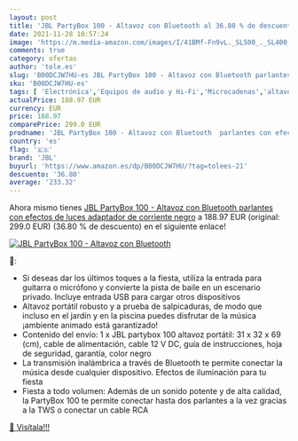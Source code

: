 ```yaml
---
layout: post
title: 'JBL PartyBox 100 - Altavoz con Bluetooth al 36.80 % de descuento'
date: 2021-11-28 10:57:24
image: 'https://m.media-amazon.com/images/I/41BMf-Fn9vL._SL500_._SL400_.jpg'
comments: true
category: ofertas
author: 'tole.es'
slug: 'B00DCJW7HU-es JBL PartyBox 100 - Altavoz con Bluetooth parlantes con...'
sku: 'B00DCJW7HU-es'
tags: [ 'Electrónica','Equipos de audio y Hi-Fi','Microcadenas','altavoz','bluetooth','jbl', ]
actualPrice: 188.97 EUR
currency: EUR
price: 188.97
comparePrice: 299.0 EUR
prodname: 'JBL PartyBox 100 - Altavoz con Bluetooth  parlantes con efectos de luces  adaptador de corriente  negro'
country: 'es'
flag: '🇪🇸'
brand: 'JBL'
buyurl: 'https://www.amazon.es/dp/B00DCJW7HU/?tag=tolees-21'
descuento: '36.80'
average: '233.32'
---
```


Ahora mismo tienes [JBL PartyBox 100 - Altavoz con Bluetooth  parlantes con efectos de luces  adaptador de corriente  negro](https://www.amazon.es/dp/B00DCJW7HU/?tag=tolees-21) a 188.97 EUR (original: 299.0 EUR) (36.80 %  de descuento) en el siguiente enlace!

[![JBL PartyBox 100 - Altavoz con Bluetooth](https://m.media-amazon.com/images/I/41BMf-Fn9vL._SL500_._SL400_.jpg)](https://www.amazon.es/dp/B00DCJW7HU/?tag=tolees-21)

🔎:

- Si deseas dar los últimos toques a la fiesta, utiliza la entrada para guitarra o micrófono y convierte la pista de baile en un escenario privado. Incluye entrada USB para cargar otros dispositivos
- Altavoz portátil robusto y a prueba de salpicaduras, de modo que incluso en el jardín y en la piscina puedes disfrutar de la música ¡ambiente animado está garantizado!
- Contenido del envío: 1 x JBL partybox 100 altavoz portátil: 31 x 32 x 69 (cm), cable de alimentación, cable 12 V DC, guía de instrucciones, hoja de seguridad, garantía, color negro
- La transmisión inalámbrica a través de Bluetooth te permite conectar la música desde cualquier dispositivo. Efectos de iluminación para tu fiesta
- Fiesta a todo volumen: Además de un sonido potente y de alta calidad, la PartyBox 100 te permite conectar hasta dos parlantes a la vez gracias a la TWS o conectar un cable RCA

[🛒 Visítala!!!](https://www.amazon.es/dp/B00DCJW7HU/?tag=tolees-21)
